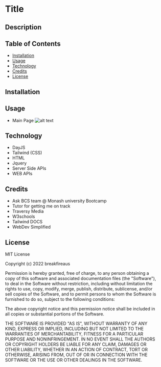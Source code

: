 # Title

## Description



## Table of Contents

- [Installation](#installation)
- [Usage](#usage)
- [Technology](#Technology)
- [Credits](#credits)
- [License](#license)

## Installation



## Usage
- Main Page
![alt text](assets/images/Screenshot-1.jpg)

## Technology

- DayJS
- Tailwind (CSS)
- HTML
- Jquery
- Server Side APIs
- WEB APIs

## Credits

- Ask BCS team @ Monash university Bootcamp
- Tutor for getting me on track
- Traversy Media
- W3schools
- Tailwind DOCS
- WebDev Simplified



## License

MIT License

Copyright (c) 2022 breakfireaus

Permission is hereby granted, free of charge, to any person obtaining a copy
of this software and associated documentation files (the "Software"), to deal
in the Software without restriction, including without limitation the rights
to use, copy, modify, merge, publish, distribute, sublicense, and/or sell
copies of the Software, and to permit persons to whom the Software is
furnished to do so, subject to the following conditions:

The above copyright notice and this permission notice shall be included in all
copies or substantial portions of the Software.

THE SOFTWARE IS PROVIDED "AS IS", WITHOUT WARRANTY OF ANY KIND, EXPRESS OR
IMPLIED, INCLUDING BUT NOT LIMITED TO THE WARRANTIES OF MERCHANTABILITY,
FITNESS FOR A PARTICULAR PURPOSE AND NONINFRINGEMENT. IN NO EVENT SHALL THE
AUTHORS OR COPYRIGHT HOLDERS BE LIABLE FOR ANY CLAIM, DAMAGES OR OTHER
LIABILITY, WHETHER IN AN ACTION OF CONTRACT, TORT OR OTHERWISE, ARISING FROM,
OUT OF OR IN CONNECTION WITH THE SOFTWARE OR THE USE OR OTHER DEALINGS IN THE
SOFTWARE.

